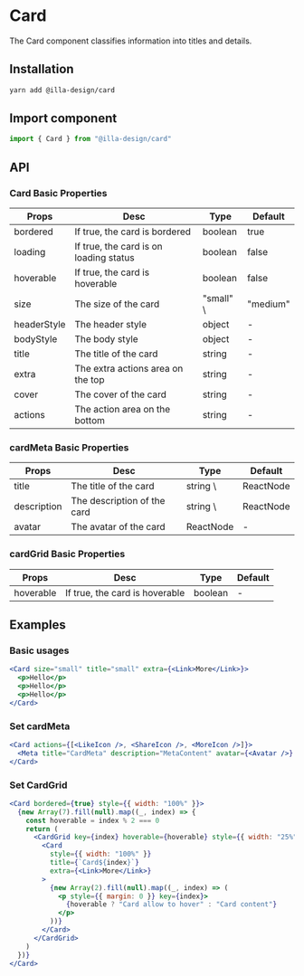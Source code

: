 # Card

The Card component classifies information into titles and details.

## Installation

```bash
yarn add @illa-design/card
```

## Import component

```jsx
import { Card } from "@illa-design/card"
```

## API

### Card Basic Properties

| Props       | Desc                                   | Type       | Default             |
| ----------- | -------------------------------------- | ---------- | ------------------- |
| bordered    | If true, the card is bordered          | boolean    | true                |
| loading     | If true, the card is on loading status | boolean    | false               |
| hoverable   | If true, the card is hoverable         | boolean    | false               |
| size        | The size of the card                   | "small" \ | "medium" | "medium" |
| headerStyle | The header style                       | object     | -                   |
| bodyStyle   | The body style                         | object     | -                   |
| title       | The title of the card                  | string     | -                   |
| extra       | The extra actions area on the top      | string     | -                   |
| cover       | The cover of the card                  | string     | -                   |
| actions     | The action area on the bottom          | string     | -                   |

### cardMeta Basic Properties

| Props       | Desc                        | Type      | Default       |
| ----------- | --------------------------- | --------- | ------------- |
| title       | The title of the card       | string \ | ReactNode | - |
| description | The description of the card | string \ | ReactNode | - |
| avatar      | The avatar of the card      | ReactNode | -             |

### cardGrid Basic Properties

| Props     | Desc                           | Type    | Default |
| --------- | ------------------------------ | ------- | ------- |
| hoverable | If true, the card is hoverable | boolean | -       |

## Examples

### Basic usages

```jsx
<Card size="small" title="small" extra={<Link>More</Link>}>
  <p>Hello</p>
  <p>Hello</p>
  <p>Hello</p>
</Card>
```

### Set cardMeta

```jsx
<Card actions={[<LikeIcon />, <ShareIcon />, <MoreIcon />]}>
  <Meta title="CardMeta" description="MetaContent" avatar={<Avatar />} />
</Card>
```

### Set CardGrid

```jsx
<Card bordered={true} style={{ width: "100%" }}>
  {new Array(7).fill(null).map((_, index) => {
    const hoverable = index % 2 === 0
    return (
      <CardGrid key={index} hoverable={hoverable} style={{ width: "25%" }}>
        <Card
          style={{ width: "100%" }}
          title={`Card${index}`}
          extra={<Link>More</Link>}
        >
          {new Array(2).fill(null).map((_, index) => (
            <p style={{ margin: 0 }} key={index}>
              {hoverable ? "Card allow to hover" : "Card content"}
            </p>
          ))}
        </Card>
      </CardGrid>
    )
  })}
</Card>
```

